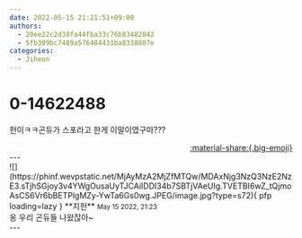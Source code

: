 ```yaml
---
date: 2022-05-15 21:21:51+09:00
authors:
  - 20ee22c2d38fa44fba33c76b83482042
  - 5fb309bc7489a576484431ba8338807e
categories:
  - Jiheon
---
```


# 0-14622488

<div class="post-container" markdown="1">
<div class="content-container md-sidebar__scrollwrap" markdown="1">

헌이ㅋㅋ곤듀가 스포라고 한게 이말이였구마???

</div>
</div>

<div style="text-align: right;" markdown="1">
<a href="https://weverse.io/fromis9/fanpost/0-14622488" style="text-align: right;">:material-share:{.big-emoji}</a>
</div>
---

<div class="comments-container md-sidebar__scrollwrap" markdown="1">
<div class="comment" markdown="1">
<div class='id-container' markdown="1">
![](https://phinf.wevpstatic.net/MjAyMzA2MjZfMTQw/MDAxNjg3NzQ3NzE2NzE3.sTjhSGjoy3v4YWgOusaUyTJCAiIDDI34b7SBTjVAeUIg.TVETBI6wZ_tQjmoAsCS6Vr6bBETPlgMZy-YwTa6Gs0wg.JPEG/image.jpg?type=s72){ pfp loading=lazy }
**<span class="artist">지헌</span>** <small>May 15 2022, 21:23</small><br>
</div>
<div class='comment-body' markdown="1">
옹 우리 곤듀들 나왔잖아~
</div>
</div>
</div>
---
